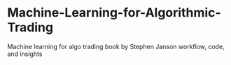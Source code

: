 # Machine-Learning-for-Algorithmic-Trading
Machine learning for algo trading book by Stephen Janson workflow, code, and insights
